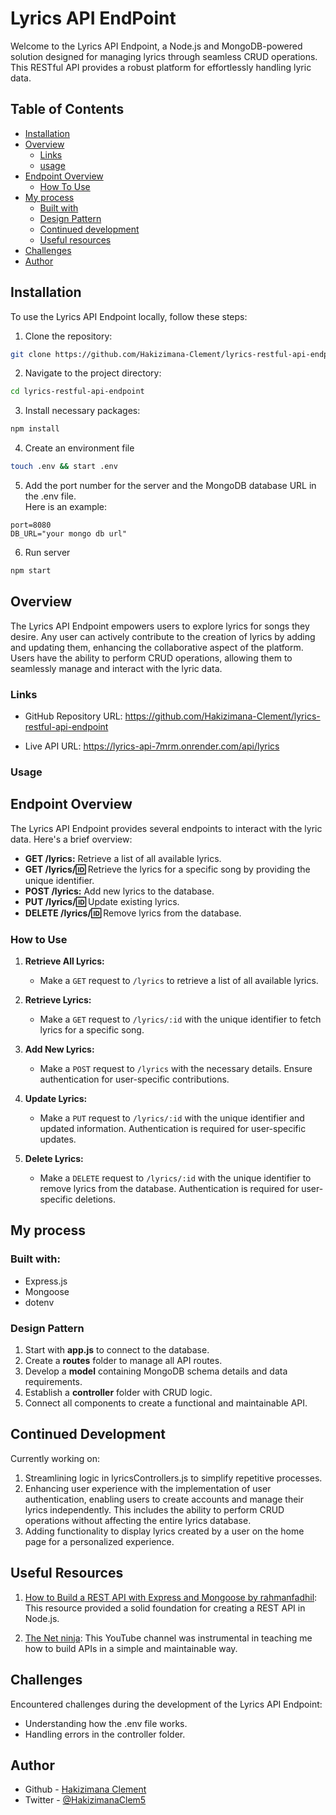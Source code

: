 # Lyrics API EndPoint

Welcome to the Lyrics API Endpoint, a Node.js and MongoDB-powered solution designed for managing lyrics through seamless CRUD operations. This RESTful API provides a robust platform for effortlessly handling lyric data.

## Table of Contents

- [Installation](#installation)
- [Overview](#overview)
  - [Links](#links)
  - [usage](#usage)
- [Endpoint Overview](#endpoint-overview)
  - [How To Use](#how-to-use)
- [My process](#my-process)
  - [Built with](#built-with)
  - [Design Pattern](#design-pattern)
  - [Continued development](#continued-development)
  - [Useful resources](#useful-resources)
- [Challenges](#challenges)
- [Author](#author)

## Installation

To use the Lyrics API Endpoint locally, follow these steps:

1. Clone the repository:

```bash
git clone https://github.com/Hakizimana-Clement/lyrics-restful-api-endpoint.git
```

2. Navigate to the project directory:

```bash
cd lyrics-restful-api-endpoint
```

3. Install necessary packages:

```bash
npm install
```

4. Create an environment file

```bash
touch .env && start .env
```

5. Add the port number for the server and the MongoDB database URL in the .env file.
   <br>
   Here is an example:

```env
port=8080
DB_URL="your mongo db url"
```

6. Run server

```bash
npm start
```

## Overview

The Lyrics API Endpoint empowers users to explore lyrics for songs they desire. Any user can actively contribute to the creation of lyrics by adding and updating them, enhancing the collaborative aspect of the platform. Users have the ability to perform CRUD operations, allowing them to seamlessly manage and interact with the lyric data.

### Links

- GitHub Repository URL: https://github.com/Hakizimana-Clement/lyrics-restful-api-endpoint

- Live API URL: https://lyrics-api-7mrm.onrender.com/api/lyrics

### Usage

## Endpoint Overview

The Lyrics API Endpoint provides several endpoints to interact with the lyric data. Here's a brief overview:

- **GET /lyrics:** Retrieve a list of all available lyrics.
- **GET /lyrics/:id:** Retrieve the lyrics for a specific song by providing the unique identifier.
- **POST /lyrics:** Add new lyrics to the database.
- **PUT /lyrics/:id:** Update existing lyrics.
- **DELETE /lyrics/:id:** Remove lyrics from the database.

### How to Use

1. **Retrieve All Lyrics:**
   - Make a `GET` request to `/lyrics` to retrieve a list of all available lyrics.
2. **Retrieve Lyrics:**

   - Make a `GET` request to `/lyrics/:id` with the unique identifier to fetch lyrics for a specific song.

3. **Add New Lyrics:**

   - Make a `POST` request to `/lyrics` with the necessary details. Ensure authentication for user-specific contributions.

4. **Update Lyrics:**

   - Make a `PUT` request to `/lyrics/:id` with the unique identifier and updated information. Authentication is required for user-specific updates.

5. **Delete Lyrics:**
   - Make a `DELETE` request to `/lyrics/:id` with the unique identifier to remove lyrics from the database. Authentication is required for user-specific deletions.

## My process

### Built with:

- Express.js
- Mongoose
- dotenv

### Design Pattern

1. Start with **app.js** to connect to the database.
2. Create a **routes** folder to manage all API routes.
3. Develop a **model** containing MongoDB schema details and data requirements.
4. Establish a **controller** folder with CRUD logic.
5. Connect all components to create a functional and maintainable API.

## Continued Development

Currently working on:

1. Streamlining logic in lyricsControllers.js to simplify repetitive processes.
2. Enhancing user experience with the implementation of user authentication, enabling users to create accounts and manage their lyrics independently. This includes the ability to perform CRUD operations without affecting the entire lyrics database.
3. Adding functionality to display lyrics created by a user on the home page for a personalized experience.

## Useful Resources

1. [How to Build a REST API with Express and Mongoose by rahmanfadhil](https://rahmanfadhil.com/express-rest-api/): This resource provided a solid foundation for creating a REST API in Node.js.

2. [The Net ninja](https://www.youtube.com/playlist?list=PL4cUxeGkcC9jsz4LDYc6kv3ymONOKxwBU): This YouTube channel was instrumental in teaching me how to build APIs in a simple and maintainable way.

## Challenges

Encountered challenges during the development of the Lyrics API Endpoint:

- Understanding how the .env file works.
- Handling errors in the controller folder.

## Author

- Github - [Hakizimana Clement](https://github.com/Hakizimana-Clement/)
- Twitter - [@HakizimanaClem5](https://www.twitter.com/HakizimanaClem5)
